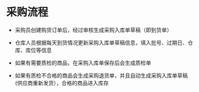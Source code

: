 # 采购流程

* 采购员创建购货订单后，经过审核生成采购入库单草稿（即到货单）

* 仓库人员根据每天到货情况更新采购入库单草稿信息，填入批号、过期日、仓库、库位等信息

* 如果有需要质检的商品，在采购入库单保存后会生成质检单

* 如果有质检不合格的商品会生成采购退货单，并且自动生成采购入库单草稿(供应商重新发货），合格的商品进入库存